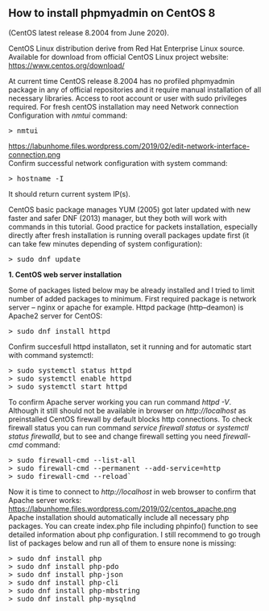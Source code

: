 ## How to install phpmyadmin on CentOS 8
(CentOS latest release 8.2004 from June 2020).

CentOS Linux distribution derive from Red Hat Enterprise Linux source.  
Available for download from official CentOS Linux project website: https://www.centos.org/download/

At current time CentOS release 8.2004 has no profiled phpmyadmin package in any of official repositories and it require manual installation of all necessary libraries. Access to root account or user with sudo privileges required. For fresh centOS installation may need Network connection Configuration with *nmtui* command:  
<pre>
> nmtui
</pre>
https://labunhome.files.wordpress.com/2019/02/edit-network-interface-connection.png  
Confirm successful network configuration with system command:  
<pre>
> hostname -I
</pre>
It should return current system IP(s).

CentOS basic package manages YUM (2005) got later updated with new faster and safer DNF (2013) manager, but they both will work with commands in this tutorial. Good practice for packets installation, especially directly after fresh installation is running overall packages update first (it can take few minutes depending of system configuration):  
<pre>
> sudo dnf update
</pre>


**1. CentOS web server installation**

Some of packages listed below may be already installed and I tried to limit number of added packages to minimum. First required package is network server – nginx or apache for example. Httpd package (http–deamon) is Apache2 server for CentOS:

<pre>
> sudo dnf install httpd
</pre>

Confirm succesfull httpd installaton, set it running and for automatic start with command systemctl:

<pre>
> sudo systemctl status httpd
> sudo systemctl enable httpd
> sudo systemctl start httpd
</pre>

To confirm Apache server working you can run command *httpd -V*. Although it still should not be available in browser on *http://localhost*  as preinstalled CentOS firewall by default blocks http connections. To check firewall status you can run command *service firewall status* or *systemctl status firewalld*, but to see and change firewall setting you need *firewall-cmd* command:

<pre>
> sudo firewall-cmd --list-all  
> sudo firewall-cmd --permanent --add-service=http  
> sudo firewall-cmd --reload`  
</pre>
  
Now it is time to connect to *http://localhost* in web browser to confirm that Apache server works:  
https://labunhome.files.wordpress.com/2019/02/centos_apache.png  
Apache installation should automatically include all necessary php packages. You can create index.php file including phpinfo() function to see detailed information about php configuration. I still recommend to go trough list of packages below and run all of them to ensure none is missing:

<pre>
> sudo dnf install php  
> sudo dnf install php-pdo  
> sudo dnf install php-json  
> sudo dnf install php-cli  
> sudo dnf install php-mbstring  
> sudo dnf install php-mysqlnd
</pre>

